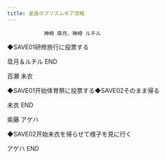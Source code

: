 ```yaml
---
title: 星逢のプリズムギア攻略
---
```


                神崎 皐月、神崎 ルチル

◆SAVE01研修旅行に投票する

皐月＆ルチル END

百瀬 未衣

◆SAVE01开始体育祭に投票する◆SAVE02そのまま帰る

未衣 END

紫藤 アゲハ

◆SAVE02开始未衣を帰らせて様子を見に行く

アゲハ END
              
